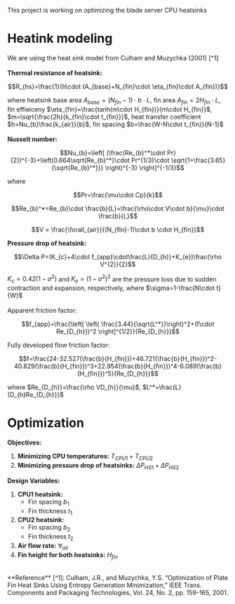 This project is working on optimizing the blade server CPU heatsinks <br/>
# Heatink modeling
We are using the heat sink model from Culham and Muzychka (2001) [^1] <br/><br/>
**Thermal resistance of heatsink:** <br/>
```math
R_{hs}=\frac{1}{h\cdot (A_{base}+N_{fin}\cdot \eta_{fin}\cdot A_{fin})}
```
where heatsink base area 
$A_{base}=(N_{fin}-1)\cdot b\cdot L$, 
fin area 
$A_{fin}=2H_{fin}\cdot L$, 
fin effieiceny 
$\eta_{fin}=\frac{tanh(m\cdot H_{fin})}{m\cdot H_{fin}}$, 
$m=\sqrt{\frac{2h}{k_{fin}\cdot t_{fin}}}$, 
heat transfer coefficient 
$h=Nu_{b}\frac{k_{air}}{b}$, 
fin spacing 
$b=\frac{W-N\cdot t_{fin}}{N-1}$
<br/><br/>
**Nusselt number:**
```math
Nu_{b}=\left[ (\frac{Re_{b}^*\cdot Pr}{2})^{-3}+\left(0.664\sqrt{Re_{b}^*}\cdot Pr^{1/3}\cdot \sqrt{1+\frac{3.65}{\sqrt{Re_{b}^*}}}  \right)^{-3} \right]^{-1/3}
```
where 
```math
Pr=\frac{\mu\cdot Cp}{k}
```
```math
Re_{b}^*=Re_{b}\cdot \frac{b}{L}=\frac{\rho\cdot V\cdot b}{\mu}\cdot \frac{b}{L}
```
```math
V = \frac{\forall_{air}}{(N_{fin}-1)\cdot b \cdot H_{fin}}
```
**Pressure drop of heatsink:** <br/>
```math
\Delta P=(K_{c}+4\cdot f_{app}\cdot\frac{L}{D_{h}}+K_{e})\frac{\rho V^{2}}{2}
```
$K_{c}=0.42(1-\sigma^{2})$ and $K_{e}=(1-\sigma^{2})^{2}$ are the pressure loss due to sudden contraction and expansion, respectively, where $\sigma=1-\frac{N\cdot t}{W}$
<br/>
<br/>
Apparent friction factor:
```math
f_{app}=\frac{\left[ \left(  \frac{3.44}{\sqrt{L^*}}\right)^2+(f\cdot Re_{D_{h}})^2 \right]^{1/2}}{Re_{D_{h}}}
```
Fully developed flow friction factor:
```math
f=\frac{24-32.527(\frac{b}{H_{fin}})+46.721(\frac{b}{H_{fin}})^2-40.829(\frac{b}{H_{fin}})^3+22.954(\frac{b}{H_{fin}})^4-6.089(\frac{b}{H_{fin}})^5}{Re_{D_{h}}}
```
where $Re_{D_{h}}=\frac{\rho VD_{h}}{\mu}$, $L^*=\frac{L}{D_{h}Re_{D_{h}}}$
<br/>
# Optimization

**Objectives:**

1. **Minimizing CPU temperatures:** $T_{CPU1} + T_{CPU2}$
2. **Minimizing pressure drop of heatsinks:** $\Delta P_{HS1} + \Delta P_{HS2}$

**Design Variables:**

1. **CPU1 heatsink:**
   - Fin spacing $b_{1}$
   - Fin thickness $t_{1}$
2. **CPU2 heatsink:**
   - Fin spacing $b_{2}$
   - Fin thickness $t_{2}$
3. **Air flow rate:** $\forall_{air}$
4. **Fin height for both heatsinks:** $H_{fin}$
<br/>
**Reference**
[^1]: Culham, J.R., and Muzychka, Y.S. “Optimization of Plate Fin Heat Sinks Using Entropy Generation Minimization,” IEEE Trans. Components and Packaging Technologies, Vol. 24, No. 2, pp. 159-165, 2001.
